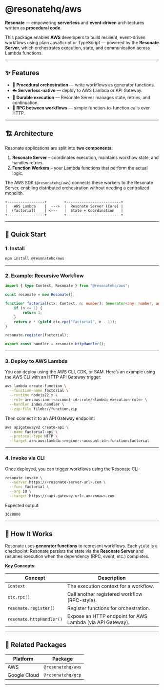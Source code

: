 # @resonatehq/aws

**Resonate** — empowering **serverless** and **event-driven** architectures written as **procedural code**.

This package enables **AWS** developers to build resilient, event-driven workflows using plain JavaScript or TypeScript — powered by the **Resonate Server**, which orchestrates execution, state, and communication across Lambda functions.

---

## ✨ Features

* 🧠 **Procedural orchestration** — write workflows as generator functions.
* ☁️ **Serverless-native** — deploy to AWS Lambda or API Gateway.
* 🔁 **Durable execution** — Resonate Server manages state, retries, and continuation.
* 📡 **RPC between workflows** — simple function-to-function calls over HTTP.

---

## 🏗️ Architecture

Resonate applications are split into **two components**:

1. **Resonate Server** – coordinates execution, maintains workflow state, and handles retries.
2. **Function Workers** – your Lambda functions that perform the actual logic.

The AWS SDK (`@resonatehq/aws`) connects these workers to the Resonate Server, enabling distributed orchestration without needing a centralized monolith.

```text
+-----------------+        +-------------------------+
|   AWS Lambda    |  --->  |  Resonate Server (Core) |
|  (factorial)    | <---   |  State + Coordination   |
+-----------------+        +-------------------------+
```

---

## 🚀 Quick Start

### 1. Install

```bash
npm install @resonatehq/aws
```

---

### 2. Example: Recursive Workflow

```ts
import { type Context, Resonate } from "@resonatehq/aws";

const resonate = new Resonate();

function* factorial(ctx: Context, n: number): Generator<any, number, any> {
	if (n <= 1) {
		return 1;
	}
	return n * (yield ctx.rpc("factorial", n - 1));
}

resonate.register(factorial);

export const handler = resonate.httpHandler();
```

---

### 3. Deploy to AWS Lambda

You can deploy using the AWS CLI, CDK, or SAM.
Here’s an example using the AWS CLI with an HTTP API Gateway trigger:

```bash
aws lambda create-function \
  --function-name factorial \
  --runtime nodejs22.x \
  --role arn:aws:iam::<account-id>:role/<lambda-execution-role> \
  --handler index.handler \
  --zip-file fileb://function.zip
```

Then connect it to an API Gateway endpoint:

```bash
aws apigatewayv2 create-api \
  --name factorial-api \
  --protocol-type HTTP \
  --target arn:aws:lambda:<region>:<account-id>:function:factorial
```

---

### 4. Invoke via CLI

Once deployed, you can trigger workflows using the [Resonate CLI](https://github.com/resonatehq/cli):

```bash
resonate invoke \
  --server https://<resonate-server-url>.com \
  --func factorial \
  --arg 10 \
  --target https://<api-gateway-url>.amazonaws.com
```

Expected output:

```
3628800
```

---

## 🧠 How It Works

Resonate uses **generator functions** to represent workflows.
Each `yield` is a checkpoint: Resonate persists the state via the **Resonate Server** and resumes execution when the dependency (RPC, event, etc.) completes.

**Key Concepts:**

| Concept                  | Description                                               |
| ------------------------ | --------------------------------------------------------- |
| `Context`                | The execution context for a workflow.                     |
| `ctx.rpc()`              | Call another registered workflow (RPC-style).             |
| `resonate.register()`    | Register functions for orchestration.                     |
| `resonate.httpHandler()` | Expose an HTTP endpoint for AWS Lambda (via API Gateway). |

---

## 🧩 Related Packages

| Platform     | Package           |
| ------------ | ----------------- |
| AWS   | `@resonatehq/aws` |
| Google Cloud | `@resonatehq/gcp` |

---
